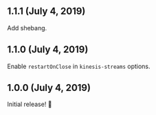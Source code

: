 ## 1.1.1 (July 4, 2019)

Add shebang.

## 1.1.0 (July 4, 2019)

Enable `restartOnClose` in `kinesis-streams` options.

## 1.0.0 (July 4, 2019)

Initial release! :tada:
